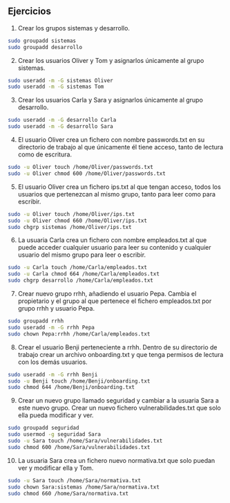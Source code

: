 ## Ejercicios

1. Crear los grupos sistemas y desarrollo.
```bash
sudo groupadd sistemas
sudo groupadd desarrollo
```
2. Crear los usuarios Oliver y Tom y asignarlos únicamente al grupo sistemas.
```bash
sudo useradd -m -G sistemas Oliver
sudo useradd -m -G sistemas Tom
```
3. Crear los usuarios Carla y Sara y asignarlos únicamente al grupo desarrollo.
```bash
sudo useradd -m -G desarrollo Carla
sudo useradd -m -G desarrollo Sara
```
4. El usuario Oliver crea un fichero con nombre passwords.txt en su directorio de trabajo al que únicamente él tiene acceso, tanto de lectura como de escritura.
```bash
sudo -u Oliver touch /home/Oliver/passwords.txt
sudo -u Oliver chmod 600 /home/Oliver/passwords.txt
```
5. El usuario Oliver crea un fichero ips.txt al que tengan acceso, todos los usuarios que pertenezcan al mismo grupo, tanto para leer como para escribir.
```bash
sudo -u Oliver touch /home/Oliver/ips.txt
sudo -u Oliver chmod 660 /home/Oliver/ips.txt
sudo chgrp sistemas /home/Oliver/ips.txt
```
6. La usuaria Carla crea un fichero con nombre empleados.txt al que puede acceder cualquier usuario para leer su contenido y cualquier usuario del mismo grupo para leer o escribir.
```bash
sudo -u Carla touch /home/Carla/empleados.txt
sudo -u Carla chmod 664 /home/Carla/empleados.txt
sudo chgrp desarrollo /home/Carla/empleados.txt
```
7. Crear nuevo grupo rrhh, añadiendo el usuario Pepa. Cambia el propietario y el grupo al que pertenece el fichero empleados.txt por grupo rrhh y usuario Pepa.
```bash
sudo groupadd rrhh
sudo useradd -m -G rrhh Pepa
sudo chown Pepa:rrhh /home/Carla/empleados.txt
```
8. Crear el usuario Benji perteneciente a rrhh. Dentro de su directorio de trabajo crear un archivo onboarding.txt y que tenga permisos de lectura con los demás usuarios.
```bash
sudo useradd -m -G rrhh Benji
sudo -u Benji touch /home/Benji/onboarding.txt
sudo chmod 644 /home/Benji/onboarding.txt
```
9. Crear un nuevo grupo llamado seguridad y cambiar a la usuaria Sara a este nuevo grupo. Crear un nuevo fichero vulnerabilidades.txt que solo ella pueda modificar y ver.
```bash
sudo groupadd seguridad
sudo usermod -g seguridad Sara
sudo -u Sara touch /home/Sara/vulnerabilidades.txt
sudo chmod 600 /home/Sara/vulnerabilidades.txt
```
10. La usuaria Sara crea un fichero nuevo normativa.txt que solo puedan ver y modificar ella y Tom.
```bash
sudo -u Sara touch /home/Sara/normativa.txt
sudo chown Sara:sistemas /home/Sara/normativa.txt
sudo chmod 660 /home/Sara/normativa.txt
```